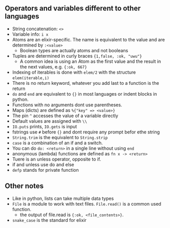 ## Operators and variables different to other languages
- String concatenation: `<>`
- Variable info: `i x`
- Atoms are an elixir-specific. The name is equivalent to the value and are determined by `:<value>`
    - Boolean types are actually atoms and not booleans
- Tuples are determined in curly braces `{1,false, :ok, "uwu"}`
    - A common idea is using an Atom as the first value and the result in the next values, e.g. `{:ok, 667}`
- Indexing of iterables is done with `elem/2` with the structure `elem(iterable,i)`
- There is no return keyword, whatever you add last to a function is the return
- `do` and `end` are equivalent to `{}` in most languages or indent blocks in python.
- Functions with no arguments dont use parentheses.
- Maps (dicts) are defined as `%{"key" => <value>}`
- The pin `^` accesses the value of a variable directly
- Default values are assigned with `\\`
- `IO.puts` prints, `IO.gets` is input
- fstrings use `#` before `{}` and dont require any prompt befor ethe string
- `String.trim` is the equivalent to `String.strip`
- `case` is a combination of an if and a switch.
- You can do `do: <return>` in a single line without using `end`
- anonymous (lambda) functions are defined as `fn x -> <return>`
- Tuere is an unless operator, opposite to if.
- if and unless use do and else
- `defp` stands for private function

## Other notes
- Like in python, lists can take multiple data types
- `File` is a module to work with text files. `File.read()` is a common used function.
    - the output of file.read is `{:ok, <file_contents>}`.
- `snake_case` is the standard for elixir